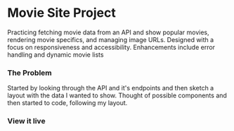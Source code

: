 # Movie Site Project

Practicing fetching movie data from an API and show popular movies, rendering movie specifics, and managing image URLs. Designed with a focus on responsiveness and accessibility. Enhancements include error handling and dynamic movie lists

### The Problem

Started by looking through the API and it's endpoints and then sketch a layout with the data I wanted to show. Thought of possible components and then started to code, following my layout.

### View it live
